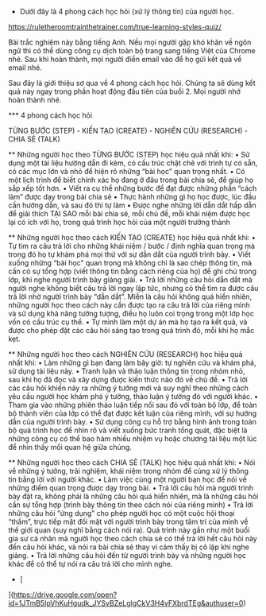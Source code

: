 - Dưới đây là 4 phong cách học hỏi (xử lý thông tin) của người học.

https://ruletheroomtrainthetrainer.com/true-learning-styles-quiz/

Bài trắc nghiệm này bằng tiếng Anh. Nếu mọi người gặp khó khăn về ngôn ngữ thì có thể dùng công cụ dịch toàn bộ trang sang tiếng Việt của Chrome nhé. Sau khi hoàn thành, mọi người điền email vào để họ gửi kết quả về email nhé.

Sau đây là giới thiệu sơ qua về 4 phong cách học hỏi. Chúng ta sẽ dùng kết quả này ngay trong phần hoạt động đầu tiên của buổi 2. Mọi người nhớ hoàn thành nhé.

*** 4 phong cách học hỏi

TỪNG BƯỚC (STEP) - KIẾN TẠO (CREATE) - NGHIÊN CỨU (RESEARCH) - CHIA SẺ (TALK)

** Những người học theo TỪNG BƯỚC (STEP) học hiệu quả nhất khi:
• Sử dụng một tài liệu hướng dẫn đi kèm, có cấu trúc chặt chẽ với trình tự có sẵn, có các mục lớn và nhỏ để hiện rõ những “bài học” quan trọng nhất.
• Có một lịch trình để biết chính xác họ đang ở đâu trong bài chia sẻ, để giúp họ sắp xếp tốt hơn.
• Viết ra cụ thể những bước để đạt được những phần “cách làm” được dạy trong bài chia sẻ
• Thực hành những gì họ học được, lúc đầu cần hướng dẫn, và sau đó thì tự làm
• Được nghe những lời dẫn dắt hấp dẫn để giải thích TẠI SAO mỗi bài chia sẻ, mỗi chủ đề, mỗi khái niệm được học lại có ích với họ, trong quá trình học hỏi của một người trưởng thành

** Những người học theo cách KIẾN TẠO (CREATE) học hiệu quả nhất khi:
• Tự tìm ra câu trả lời cho những khái niệm / bước / định nghĩa quan trọng mà trong đó họ tự khám phá mọi thứ với sự dẫn dắt của người trình bày.
• Viết xuống những “bài học” quan trọng mà không chỉ là sao chép thông tin, mà cần có sự tổng hợp (viết thông tin bằng cách riêng của họ) để ghi chú trong lớp, khi nghe người trình bày giảng giải.
• Trả lời những câu hỏi dẫn dắt mà người nghe không biết câu trả lời ngay lập tức, nhưng có thể tìm ra được câu trả lời nhờ người trình bày “dẫn dắt”. Miễn là câu hỏi không quá hiển nhiên, những người học theo cách này cần được tạo ra câu trả lời của riêng mình và sử dụng khả năng tưởng tượng, điều họ luôn coi trọng trong một lớp học vốn có cấu trúc cụ thể.
• Tự mình làm một dự án mà họ tạo ra kết quả, và được cho phép đặt các câu hỏi sáng tạo trong quá trình đó, mỗi khi họ mắc kẹt.

** Những người học theo cách NGHIÊN CỨU (RESEARCH) học hiệu quả nhất khi:
• Làm những gì bạn đang làm bây giờ: tự nghiên cứu và khám phá, sử dụng tài liệu này.
• Tranh luận và thảo luận thông tin trong nhóm nhỏ, sau khi họ đã đọc và xây dựng được kiến thức nào đó về chủ đề.
• Trả lời các câu hỏi khiến nảy ra những ý tưởng mới và suy nghĩ theo những cách yêu cầu người học khám phá ý tưởng, thảo luận ý tưởng đó với người khác.
• Tham gia vào những phiên thảo luận tiếp nối sau đó với toàn bộ lớp, để toàn bộ thành viên của lớp có thể đạt được kết luận của riêng mình, với sự hướng dẫn của người trình bày.
• Sử dụng công cụ hỗ trợ bằng hình ảnh trong toàn bộ quá trình học để nhìn rõ và viết xuống bức tranh tổng quát, đặc biệt là những công cụ có thể bao hàm nhiều nhiệm vụ hoặc chương tài liệu một lúc để nhìn thấy mối quan hệ giữa chúng.

** Những người học theo cách CHIA SẺ (TALK) học hiệu quả nhất khi:
• Nói về những ý tưởng, trải nghiệm, khái niệm trong nhóm để cùng xử lý thông tin bằng lời với người khác.
• Làm việc cùng một người bạn học để nói về những điểm quan trọng được dạy trong bài.
• Trả lời câu hỏi mà người trình bày đặt ra, không phải là những câu hỏi quá hiển nhiên, mà là những câu hỏi cần sự tổng hợp (trình bày thông tin theo cách nói của riêng mình)
• Trả lời những câu hỏi “ứng dụng” cho phép người học có một cuộc hội thoại “thầm”, trực tiếp mặt đối mặt với người trình bày trong tâm trí của mình về thế giới quan (suy nghĩ bằng cách nói ra). Quá trình này gần như một buổi gia sư cá nhân mà người học theo cách chia sẻ có thể trả lời hết câu hỏi này đến câu hỏi khác, và nói ra bài chia sẻ thay vì cảm thấy bị cô lập khi nghe giảng.
• Trả lời những câu hỏi đến từ người trình bày và những người học khác để có thể tự nói ra câu trả lời cho mình nghe.
- [

](https://drive.google.com/open?id=1JTmB5IpVhKuHgudk_JYSvBZeLglgCkV3H4vFXbrdTEg&authuser=0)
